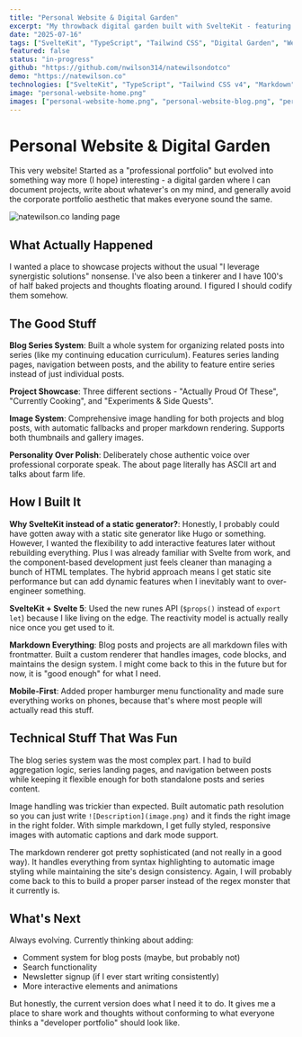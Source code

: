 ```yaml
---
title: "Personal Website & Digital Garden"
excerpt: "My throwback digital garden built with SvelteKit - featuring blog series, project showcases, and way too much personality for a portfolio site."
date: "2025-07-16"
tags: ["SvelteKit", "TypeScript", "Tailwind CSS", "Digital Garden", "Web Development"]
featured: false
status: "in-progress"
github: "https://github.com/nwilson314/natewilsondotco"
demo: "https://natewilson.co"
technologies: ["SvelteKit", "TypeScript", "Tailwind CSS v4", "Markdown"]
image: "personal-website-home.png"
images: ["personal-website-home.png", "personal-website-blog.png", "personal-website-dark.png"]
---
```


# Personal Website & Digital Garden

This very website! Started as a "professional portfolio" but evolved into something way more (I hope) interesting - a digital garden where I can document projects, write about whatever's on my mind, and generally avoid the corporate portfolio aesthetic that makes everyone sound the same.

![natewilson.co landing page](personal_site_landing.png)

## What Actually Happened

I wanted a place to showcase projects without the usual "I leverage synergistic solutions" nonsense. I've also been a tinkerer and I have 100's of half baked projects and thoughts floating around. I figured I should codify them somehow.

## The Good Stuff

**Blog Series System**: Built a whole system for organizing related posts into series (like my continuing education curriculum). Features series landing pages, navigation between posts, and the ability to feature entire series instead of just individual posts.

**Project Showcase**: Three different sections - "Actually Proud Of These", "Currently Cooking", and "Experiments & Side Quests".

**Image System**: Comprehensive image handling for both projects and blog posts, with automatic fallbacks and proper markdown rendering. Supports both thumbnails and gallery images.

**Personality Over Polish**: Deliberately chose authentic voice over professional corporate speak. The about page literally has ASCII art and talks about farm life.

## How I Built It

**Why SvelteKit instead of a static generator?**: Honestly, I probably could have gotten away with a static site generator like Hugo or something. However, I wanted the flexibility to add interactive features later without rebuilding everything. Plus I was already familiar with Svelte from work, and the component-based development just feels cleaner than managing a bunch of HTML templates. The hybrid approach means I get static site performance but can add dynamic features when I inevitably want to over-engineer something.

**SvelteKit + Svelte 5**: Used the new runes API (`$props()` instead of `export let`) because I like living on the edge. The reactivity model is actually really nice once you get used to it.

**Markdown Everything**: Blog posts and projects are all markdown files with frontmatter. Built a custom renderer that handles images, code blocks, and maintains the design system. I might come back to this in the future but for now, it is "good enough" for what I need.

**Mobile-First**: Added proper hamburger menu functionality and made sure everything works on phones, because that's where most people will actually read this stuff.

## Technical Stuff That Was Fun

The blog series system was the most complex part. I had to build aggregation logic, series landing pages, and navigation between posts while keeping it flexible enough for both standalone posts and series content.

Image handling was trickier than expected. Built automatic path resolution so you can just write `![Description](image.png)` and it finds the right image in the right folder. With simple markdown, I get fully styled, responsive images with automatic captions and dark mode support.

The markdown renderer got pretty sophisticated (and not really in a good way). It handles everything from syntax highlighting to automatic image styling while maintaining the site's design consistency. Again, I will probably come back to this to build a proper parser instead of the regex monster that it currently is.

## What's Next

Always evolving. Currently thinking about adding:
- Comment system for blog posts (maybe, but probably not)
- Search functionality
- Newsletter signup (if I ever start writing consistently)
- More interactive elements and animations

But honestly, the current version does what I need it to do. It gives me a place to share work and thoughts without conforming to what everyone thinks a "developer portfolio" should look like.